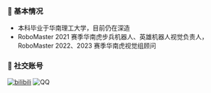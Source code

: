 ### 🔭 基本情况

-  本科毕业于华南理工大学，目前仍在深造
- RoboMaster 2021 赛季华南虎步兵机器人、英雄机器人视觉负责人，RoboMaster 2022、2023 赛季华南虎视觉组顾问

### 💬 社交账号

[![bilibili](https://img.shields.io/badge/Bilibili-Cccolt-blue?logo=bilibili)](https://space.bilibili.com/497806944)
![QQ](https://img.shields.io/badge/QQ-535394140-red?logo=tencentqq)
